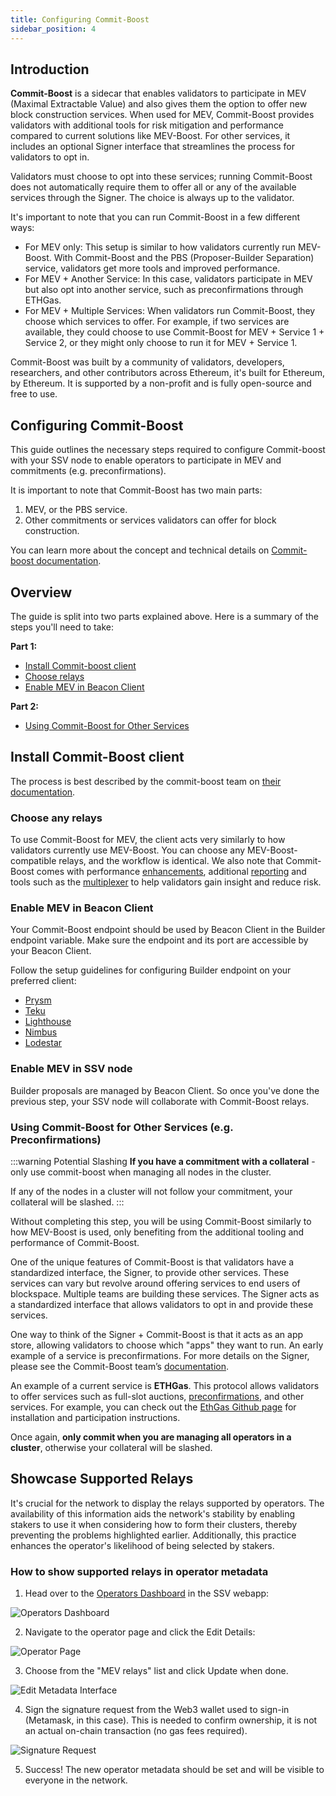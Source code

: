 ```yaml
---
title: Configuring Commit-Boost
sidebar_position: 4
---
```


## Introduction

**Commit-Boost** is a sidecar that enables validators to participate in MEV (Maximal Extractable Value) and also gives them the option to offer new block construction services. When used for MEV, Commit-Boost provides validators with additional tools for risk mitigation and performance compared to current solutions like MEV-Boost. For other services, it includes an optional Signer interface that streamlines the process for validators to opt in.

Validators must choose to opt into these services; running Commit-Boost does not automatically require them to offer all or any of the available services through the Signer. The choice is always up to the validator.

It's important to note that you can run Commit-Boost in a few different ways:
- For MEV only: This setup is similar to how validators currently run MEV-Boost. With Commit-Boost and the PBS (Proposer-Builder Separation) service, validators get more tools and improved performance.
- For MEV + Another Service: In this case, validators participate in MEV but also opt into another service, such as preconfirmations through ETHGas.
- For MEV + Multiple Services: When validators run Commit-Boost, they choose which services to offer. For example, if two services are available, they could choose to use Commit-Boost for MEV + Service 1 + Service 2, or they might only choose to run it for MEV + Service 1.

Commit-Boost was built by a community of validators, developers, researchers, and other contributors across Ethereum, it's built for Ethereum, by Ethereum. It is supported by a non-profit and is fully open-source and free to use.

## Configuring Commit-Boost

This guide outlines the necessary steps required to configure Commit-boost with your SSV node to enable operators to participate in MEV and commitments (e.g. preconfirmations). 

It is important to note that Commit-Boost has two main parts:
1. MEV, or the PBS service.
2. Other commitments or services validators can offer for block construction.

You can learn more about the concept and technical details on [Commit-boost documentation](https://commit-boost.github.io/commit-boost-client/overview). 


## Overview
The guide is split into two parts explained above. Here is a summary of the steps you'll need to take:

**Part 1:**

  - [Install Commit-boost client](#install-commit-boost-client)
  - [Choose relays](#choose-any-relays)
  - [Enable MEV in Beacon Client](#enable-mev-in-beacon-client)

**Part 2:**

  - [Using Commit-Boost for Other Services](#using-commit-boost-for-other-services-eg-preconfirmations)

## Install Commit-Boost client

The process is best described by the commit-boost team on [their documentation](https://commit-boost.github.io/commit-boost-client/get_started/overview). 

### Choose any relays

To use Commit-Boost for MEV, the client acts very similarly to how validators currently use MEV-Boost. You can choose any MEV-Boost-compatible relays, and the workflow is identical. We also note that Commit-Boost comes with performance  [enhancements](https://github.com/Commit-Boost/commit-boost-client/tree/main/benches/pbs), additional [reporting](https://github.com/Commit-Boost/commit-boost-client/tree/main/crates/metrics) and tools such as the [multiplexer](https://youtu.be/PPWwpPx4it0?si=mcJfGDlozd1AITBj&t=1380) to help validators gain insight and reduce risk. 

### Enable MEV in Beacon Client

Your Commit-Boost endpoint should be used by Beacon Client in the Builder endpoint variable. Make sure the endpoint and its port are accessible by your Beacon Client.

Follow the setup guidelines for configuring Builder endpoint on your preferred client:

* [Prysm](https://docs.prylabs.network/docs/advanced/builder)
* [Teku](https://docs.teku.consensys.net/how-to/configure/use-proposer-config-file)
* [Lighthouse](https://lighthouse-book.sigmaprime.io/builders.html?highlight=mev#maximal-extractable-value-mev)
* [Nimbus](https://nimbus.guide/external-block-builder.html)
* [Lodestar](https://chainsafe.github.io/lodestar/usage/mev-integration/)

### Enable MEV in SSV node

Builder proposals are managed by Beacon Client. So once you've done the previous step, your SSV node will collaborate with Commit-Boost relays.

### Using Commit-Boost for Other Services (e.g. Preconfirmations)

:::warning Potential Slashing
**If you have a commitment with a collateral**  - only use commit-boost when managing all nodes in the cluster. 

If any of the nodes in a cluster will not follow your commitment, your collateral will be slashed.
:::

Without completing this step, you will be using Commit-Boost similarly to how MEV-Boost is used, only benefiting from the additional tooling and performance of Commit-Boost.

One of the unique features of Commit-Boost is that validators have a standardized interface, the Signer, to provide other services. These services can vary but revolve around offering services to end users of blockspace. Multiple teams are building these services. The Signer acts as a standardized interface that allows validators to opt in and provide these services.

One way to think of the Signer + Commit-Boost is that it acts as an app store, allowing validators to choose which "apps" they want to run. An early example of a service is preconfirmations. For more details on the Signer, please see the Commit-Boost team’s [documentation](https://commit-boost.github.io/commit-boost-client/api).

An example of a current service is **ETHGas**. This protocol allows validators to offer services such as full-slot auctions, [preconfirmations](https://eth-fabric.github.io/website/education/awesome-based-preconfs), and other services. For example, you can check out the [EthGas Github page](https://github.com/ethgas-developer/ethgas-preconf-commit-boost-module) for installation and participation instructions.

Once again, **only commit when you are managing all operators in a cluster**, otherwise your collateral will be slashed.

## Showcase Supported Relays

It's crucial for the network to display the relays supported by operators. The availability of this information aids the network's stability by enabling stakers to use it when considering how to form their clusters, thereby preventing the problems highlighted earlier. Additionally, this practice enhances the operator's likelihood of being selected by stakers.

### How to show supported relays in operator metadata

1. Head over to the [Operators Dashboard](https://app.ssv.network/operators) in the SSV webapp:

![Operators Dashboard](/img/configure-mev-1.avif)

2. Navigate to the operator page and click the Edit Details:

![Operator Page](/img/configure-mev-2.avif)

3. Choose from the "MEV relays" list and click Update when done.

![Edit Metadata Interface](/img/configure-mev-3.avif)

4. Sign the signature request from the Web3 wallet used to sign-in (Metamask, in this case). This is needed to confirm ownership, it is not an actual on-chain transaction (no gas fees required).

<div style={{ display: 'flex', justifyContent: 'center' }}>
  <img 
    src="/img/configure-mev-4.png" 
    alt="Signature Request" 
    style={{ width: '50%', maxWidth: '500px' }}
  />
</div>

5. Success! The new operator metadata should be set and will be visible to everyone in the network.

